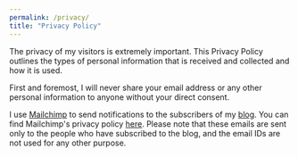 ```yaml
---
permalink: /privacy/
title: "Privacy Policy"
---
```


The privacy of my visitors is extremely important. This Privacy Policy outlines the types of personal information that is received and collected and how it is used.

First and foremost, I will never share your email address or any other personal information to anyone without your direct consent.

I use [Mailchimp](https://mailchimp.com/de/) to send notifications to the subscribers of my [blog](https://mugdhak30.github.io/year-archive/). You can find Mailchimp's privacy policy [here](https://mailchimp.com/legal/). Please note that these emails are sent only to the people who have subscribed to the blog, and the email IDs are not used for any other purpose.
